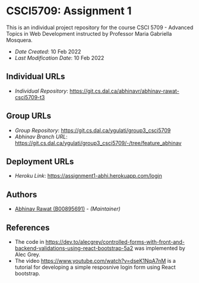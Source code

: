 # CSCI5709: Assignment 1

This is an individual project repository for the course CSCI 5709 - Advanced Topics in Web Development instructed by Professor Maria Gabriella Mosquera.


* *Date Created*: 10 Feb 2022
* *Last Modification Date*: 10 Feb 2022

## Individual URLs
* *Individual Repository*: <https://git.cs.dal.ca/abhinavr/abhinav-rawat-csci5709-t3>

## Group URLs
* *Group Repository*: <https://git.cs.dal.ca/ygulati/group3_csci5709>
* *Abhinav Branch URL*: <https://git.cs.dal.ca/ygulati/group3_csci5709/-/tree/feature_abhinav>

## Deployment URLs
* *Heroku Link*: <https://assignment1-abhi.herokuapp.com/login>

## Authors
* [Abhinav Rawat (B00895691)](mailto:abhi@dal.ca) - *(Maintainer)*

## References
* The code in <https://dev.to/alecgrey/controlled-forms-with-front-and-backend-validations-using-react-bootstrap-5a2> was implemented by Alec Grey. 
* The video <https://www.youtube.com/watch?v=dseK1NqA7nM> is a tutorial for developing a simple resposnive login form using React bootstrap.
